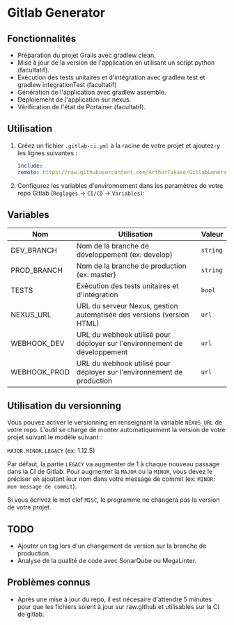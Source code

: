 # Gitlab Generator

## Fonctionnalités

- Préparation du projet Grails avec gradlew clean.
- Mise à jour de la version de l'application en utilisant un script python (facultatif).
- Exécution des tests unitaires et d'intégration avec gradlew test et gradlew integrationTest (facultatif)
- Génération de l'application avec gradlew assemble.
- Déploiement de l'application sur nexus.
- Vérification de l'état de Portainer (facultatif).

## Utilisation

1. Créez un fichier `.gitlab-ci.yml` à la racine de votre projet et ajoutez-y les lignes suivantes :

   ```yml
   include:
   remote: https://raw.githubusercontent.com/ArthurTakase/GitlabGenerator/main/.gitlab-ci.yml
   ```

2. Configurez les variables d'environnement dans les paramètres de votre repo Gitlab (`Réglages` -> `CI/CD` -> `Variables`):

## Variables

| Nom          | Utilisation                                                               | Valeur   |
| ------------ | ------------------------------------------------------------------------- | -------- |
| DEV_BRANCH   | Nom de la branche de développement (ex: develop)                          | `string` |
| PROD_BRANCH  | Nom de la branche de production (ex: master)                              | `string` |
| TESTS        | Exécution des tests unitaires et d'intégration                            | `bool`   |
| NEXUS_URL    | URL du serveur Nexus, gestion automatisée des versions (version HTML)     | `url`    |
| WEBHOOK_DEV  | URL du webhook utilisé pour déployer sur l'environnement de développement | `url`    |
| WEBHOOK_PROD | URL du webhook utilisé pour déployer sur l'environnement de production    | `url`    |

## Utilisation du versionning

Vous pouvez activer le versionning en renseignant la variable `NEXUS_URL` de votre repo. L'outil se charge de monter automatiquement la version de votre projet suivant le modèle suivant :

`MAJOR.MINOR.LEGACY` (ex: 1.12.5)

Par défaut, la partie `LEGACY` va augmenter de 1 à chaque nouveau passage dans la CI de Gitlab.
Pour augmenter la `MAJOR` ou la `MINOR`, vous devez le préciser en ajoutant leur nom dans votre message de commit (ex: `MINOR: mon message de commit`).

Si vous écrivez le mot clef `MISC`, le programme ne changera pas la version de votre projet.

## TODO

- Ajouter un tag lors d'un changement de version sur la branche de production.
- Analyse de la qualité de code avec SonarQube ou MegaLinter.

## Problèmes connus

- Après une mise à jour du repo, il est nécesaire d'attendre 5 minutes pour que les fichiers soient à jour sur raw.github et utilisables sur la CI de gitlab.
